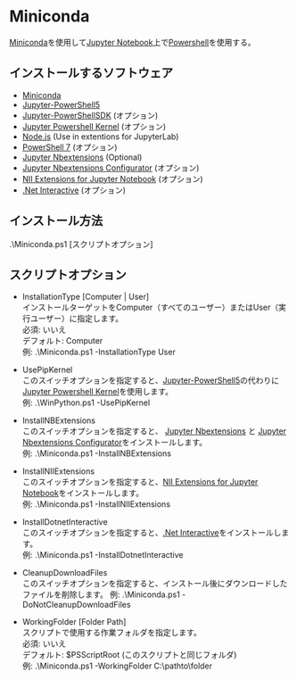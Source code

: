 # Miniconda
[Miniconda](https://docs.conda.io/en/latest/miniconda.html)を使用して[Jupyter Notebook](https://jupyter.org/)上で[Powershell](https://github.com/PowerShell/PowerShell)を使用する。  

## インストールするソフトウェア
- [Miniconda](https://docs.conda.io/en/latest/miniconda.html)
- [Jupyter-PowerShell5](https://github.com/DeepAQ/Jupyter-PowerShell5)
- [Jupyter-PowerShellSDK](https://github.com/sakaztk/Jupyter-PowerShellSDK) (オプション)
- [Jupyter Powershell Kernel](https://github.com/vors/jupyter-powershell) (オプション)
- [Node.js](https://nodejs.org/) (Use in extentions for JupyterLab)
- [PowerShell 7](https://github.com/PowerShell/PowerShell) (オプション)
- [Jupyter Nbextensions](https://github.com/ipython-contrib/jupyter_contrib_nbextensions) (Optional)
- [Jupyter Nbextensions Configurator](https://github.com/Jupyter-contrib/jupyter_nbextensions_configurator) (オプション)
- [NII Extensions for Jupyter Notebook](https://github.com/NII-cloud-operation) (オプション)
- [.Net Interactive](https://github.com/dotnet/interactive) (オプション)

## インストール方法
.\Miniconda.ps1 [スクリプトオプション]

## スクリプトオプション
 - InstallationType [Computer | User]   
インストールターゲットをComputer（すべてのユーザー）またはUser（実行ユーザー）に指定します。  
必須: いいえ  
デフォルト: Computer  
例: .\Miniconda.ps1 -InstallationType User

- UsePipKernel  
このスイッチオプションを指定すると、[Jupyter-PowerShell5](https://github.com/DeepAQ/Jupyter-PowerShell5)の代わりに[Jupyter Powershell Kernel](https://github.com/vors/jupyter-powershell)を使用します。  
例: .\WinPython.ps1 -UsePipKernel

- InstallNBExtensions  
このスイッチオプションを指定すると、 [Jupyter Nbextensions](https://github.com/ipython-contrib/jupyter_contrib_nbextensions) と [Jupyter Nbextensions Configurator](https://github.com/Jupyter-contrib/jupyter_nbextensions_configurator)をインストールします。  
例: .\Miniconda.ps1 -InstallNBExtensions

- InstallNIIExtensions  
このスイッチオプションを指定すると、[NII Extensions for Jupyter Notebook](https://github.com/NII-cloud-operation)をインストールします。  
例: .\Miniconda.ps1 -InstallNIIExtensions

- InstallDotnetInteractive  
このスイッチオプションを指定すると、[.Net Interactive](https://github.com/dotnet/interactive)をインストールします。  
例: .\Miniconda.ps1 -InstallDotnetInteractive

- CleanupDownloadFiles  
このスイッチオプションを指定すると、インストール後にダウンロードしたファイルを削除します。
例: .\Miniconda.ps1 -DoNotCleanupDownloadFiles

- WorkingFolder [Folder Path]  
スクリプトで使用する作業フォルダを指定します。  
必須: いいえ  
デフォルト: $PSScriptRoot (このスクリプトと同じフォルダ)  
例: .\Miniconda.ps1 -WorkingFolder C:\pathto\folder
